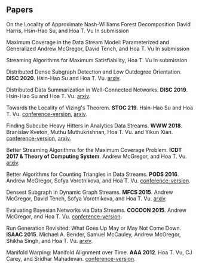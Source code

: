 ## Papers 

On the Locality of Approximate Nash-Williams Forest Decomposition 
David Harris, Hsin-Hao Su, and Hoa T. Vu 
In submission

Maximum Coverage in the Data Stream Model: Parameterized and Generalized
Andrew McGregor, David Tench, and Hoa T. Vu
In submission

Streaming Algorithms for Maximum Satisfiability, Hoa T. Vu
In submission

Distributed Dense Subgraph Detection and Low Outdegree Orientation. **DISC 2020**. Hsin-Hao Su and Hoa T. Vu. [arxiv](https://arxiv.org/abs/1907.12443).

Distributed Data Summarization in Well-Connected Networks. **DISC 2019**. Hsin-Hao Su and Hoa T. Vu. [arxiv](https://arxiv.org/abs/1908.00236).

Towards the Locality of Vizing's Theorem. **STOC 219**. Hsin-Hao Su and Hoa T. Vu. [conference-version](stoc19.pdf), [arxiv](https://arxiv.org/abs/1901.00479).

Finding Subcube Heavy Hitters in Analytics Data Streams. **WWW 2018**. Branislav Kveton, Muthu Muthukrishnan, Hoa T. Vu. and Yikun Xian. [conference-version](www18.pdf), [arxiv](https://arxiv.org/abs/1708.05159).

Better Streaming Algorithms for the Maximum Coverage Problem. **ICDT 2017 & Theory of Computing System**. Andrew McGregor, and Hoa T. Vu. [arxiv](https://arxiv.org/abs/1610.06199).

Better Algorithms for Counting Triangles in Data Streams. **PODS 2016**. Andrew McGregor, Sofya Vorotnikova, and Hoa T. Vu. [conference-version](pods16.pdf).

Densest Subgraph in Dynamic Graph Streams. **MFCS 2015**. Andrew McGregor, David Tench, Sofya Vorotnikova, and Hoa T. Vu. [arxiv](https://arxiv.org/abs/1506.04417).

Evaluating Bayesian Networks via Data Streams. **COCOON 2015**. Andrew McGregor, and Hoa T. Vu. [conference-version](cocoon15.pdf).

Run Generation Revisited: What Goes Up May or May Not Come Down. **ISAAC 2015**. Michael A. Bender, Samuel McCauley, Andrew McGregor, Shikha Singh, and Hoa T. Vu. [arxiv](https://arxiv.org/abs/1504.06501).

Manifold Warping: Manifold Alignment over Time. **AAA 2012**. Hoa T. Vu, CJ Carey, and Sridhar Mahadevan. [conference-version](aaai12.pdf).

